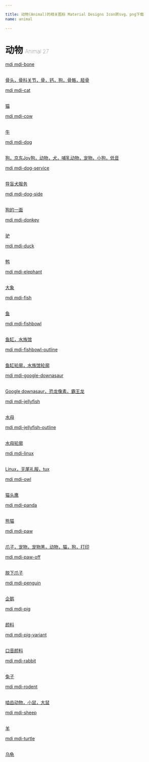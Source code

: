 ```yaml
---

title: 动物(Animal)的相关图标 Material Designs Icon转svg、png下载
name: animal

---
```


# 动物  <small style="font-size: 60%;font-weight: 100">Animal <span class="badge-secondary badge">27</span> </small>

<search tag="animal" :max="0"/>

<div class="icon-list row" id="search-show"><a href="/icon/bone.html" class="icon-item col-6 col-sm-4 col-md-2"><div class="icon-item-inner"><i class="mdi mdi-bone"></i><p><span>mdi mdi-bone</span></p> <p><br> 骨头，骨科关节，骨，钙，狗，骨骼，胫骨</p></div></a><a href="/icon/cat.html" class="icon-item col-6 col-sm-4 col-md-2"><div class="icon-item-inner"><i class="mdi mdi-cat"></i><p><span>mdi mdi-cat</span></p> <p><br> 猫</p></div></a><a href="/icon/cow.html" class="icon-item col-6 col-sm-4 col-md-2"><div class="icon-item-inner"><i class="mdi mdi-cow"></i><p><span>mdi mdi-cow</span></p> <p><br> 牛</p></div></a><a href="/icon/dog.html" class="icon-item col-6 col-sm-4 col-md-2"><div class="icon-item-inner"><i class="mdi mdi-dog"></i><p><span>mdi mdi-dog</span></p> <p><br> 狗，京东Joy狗，动物，犬，哺乳动物，宠物，小狗，低音</p></div></a><a href="/icon/dog-service.html" class="icon-item col-6 col-sm-4 col-md-2"><div class="icon-item-inner"><i class="mdi mdi-dog-service"></i><p><span>mdi mdi-dog-service</span></p> <p><br> 导盲犬服务</p></div></a><a href="/icon/dog-side.html" class="icon-item col-6 col-sm-4 col-md-2"><div class="icon-item-inner"><i class="mdi mdi-dog-side"></i><p><span>mdi mdi-dog-side</span></p> <p><br> 狗的一面</p></div></a><a href="/icon/donkey.html" class="icon-item col-6 col-sm-4 col-md-2"><div class="icon-item-inner"><i class="mdi mdi-donkey"></i><p><span>mdi mdi-donkey</span></p> <p><br> 驴</p></div></a><a href="/icon/duck.html" class="icon-item col-6 col-sm-4 col-md-2"><div class="icon-item-inner"><i class="mdi mdi-duck"></i><p><span>mdi mdi-duck</span></p> <p><br> 鸭</p></div></a><a href="/icon/elephant.html" class="icon-item col-6 col-sm-4 col-md-2"><div class="icon-item-inner"><i class="mdi mdi-elephant"></i><p><span>mdi mdi-elephant</span></p> <p><br> 大象</p></div></a><a href="/icon/fish.html" class="icon-item col-6 col-sm-4 col-md-2"><div class="icon-item-inner"><i class="mdi mdi-fish"></i><p><span>mdi mdi-fish</span></p> <p><br> 鱼</p></div></a><a href="/icon/fishbowl.html" class="icon-item col-6 col-sm-4 col-md-2"><div class="icon-item-inner"><i class="mdi mdi-fishbowl"></i><p><span>mdi mdi-fishbowl</span></p> <p><br> 鱼缸，水族馆</p></div></a><a href="/icon/fishbowl-outline.html" class="icon-item col-6 col-sm-4 col-md-2"><div class="icon-item-inner"><i class="mdi mdi-fishbowl-outline"></i><p><span>mdi mdi-fishbowl-outline</span></p> <p><br> 鱼缸轮廓，水族馆轮廓</p></div></a><a href="/icon/google-downasaur.html" class="icon-item col-6 col-sm-4 col-md-2"><div class="icon-item-inner"><i class="mdi mdi-google-downasaur"></i><p><span>mdi mdi-google-downasaur</span></p> <p><br> Google downasaur，恐龙像素，霸王龙</p></div></a><a href="/icon/jellyfish.html" class="icon-item col-6 col-sm-4 col-md-2"><div class="icon-item-inner"><i class="mdi mdi-jellyfish"></i><p><span>mdi mdi-jellyfish</span></p> <p><br> 水母</p></div></a><a href="/icon/jellyfish-outline.html" class="icon-item col-6 col-sm-4 col-md-2"><div class="icon-item-inner"><i class="mdi mdi-jellyfish-outline"></i><p><span>mdi mdi-jellyfish-outline</span></p> <p><br> 水母轮廓</p></div></a><a href="/icon/linux.html" class="icon-item col-6 col-sm-4 col-md-2"><div class="icon-item-inner"><i class="mdi mdi-linux"></i><p><span>mdi mdi-linux</span></p> <p><br> Linux，无尾礼服，tux</p></div></a><a href="/icon/owl.html" class="icon-item col-6 col-sm-4 col-md-2"><div class="icon-item-inner"><i class="mdi mdi-owl"></i><p><span>mdi mdi-owl</span></p> <p><br> 猫头鹰</p></div></a><a href="/icon/panda.html" class="icon-item col-6 col-sm-4 col-md-2"><div class="icon-item-inner"><i class="mdi mdi-panda"></i><p><span>mdi mdi-panda</span></p> <p><br> 熊猫</p></div></a><a href="/icon/paw.html" class="icon-item col-6 col-sm-4 col-md-2"><div class="icon-item-inner"><i class="mdi mdi-paw"></i><p><span>mdi mdi-paw</span></p> <p><br> 爪子，宠物，宠物黑，动物，猫，狗，打印</p></div></a><a href="/icon/paw-off.html" class="icon-item col-6 col-sm-4 col-md-2"><div class="icon-item-inner"><i class="mdi mdi-paw-off"></i><p><span>mdi mdi-paw-off</span></p> <p><br> 脱下爪子</p></div></a><a href="/icon/penguin.html" class="icon-item col-6 col-sm-4 col-md-2"><div class="icon-item-inner"><i class="mdi mdi-penguin"></i><p><span>mdi mdi-penguin</span></p> <p><br> 企鹅</p></div></a><a href="/icon/pig.html" class="icon-item col-6 col-sm-4 col-md-2"><div class="icon-item-inner"><i class="mdi mdi-pig"></i><p><span>mdi mdi-pig</span></p> <p><br> 颜料</p></div></a><a href="/icon/pig-variant.html" class="icon-item col-6 col-sm-4 col-md-2"><div class="icon-item-inner"><i class="mdi mdi-pig-variant"></i><p><span>mdi mdi-pig-variant</span></p> <p><br> 口音颜料</p></div></a><a href="/icon/rabbit.html" class="icon-item col-6 col-sm-4 col-md-2"><div class="icon-item-inner"><i class="mdi mdi-rabbit"></i><p><span>mdi mdi-rabbit</span></p> <p><br> 兔子</p></div></a><a href="/icon/rodent.html" class="icon-item col-6 col-sm-4 col-md-2"><div class="icon-item-inner"><i class="mdi mdi-rodent"></i><p><span>mdi mdi-rodent</span></p> <p><br> 啮齿动物，小鼠，大鼠</p></div></a><a href="/icon/sheep.html" class="icon-item col-6 col-sm-4 col-md-2"><div class="icon-item-inner"><i class="mdi mdi-sheep"></i><p><span>mdi mdi-sheep</span></p> <p><br> 羊</p></div></a><a href="/icon/turtle.html" class="icon-item col-6 col-sm-4 col-md-2"><div class="icon-item-inner"><i class="mdi mdi-turtle"></i><p><span>mdi mdi-turtle</span></p> <p><br> 乌龟</p></div></a></div>

